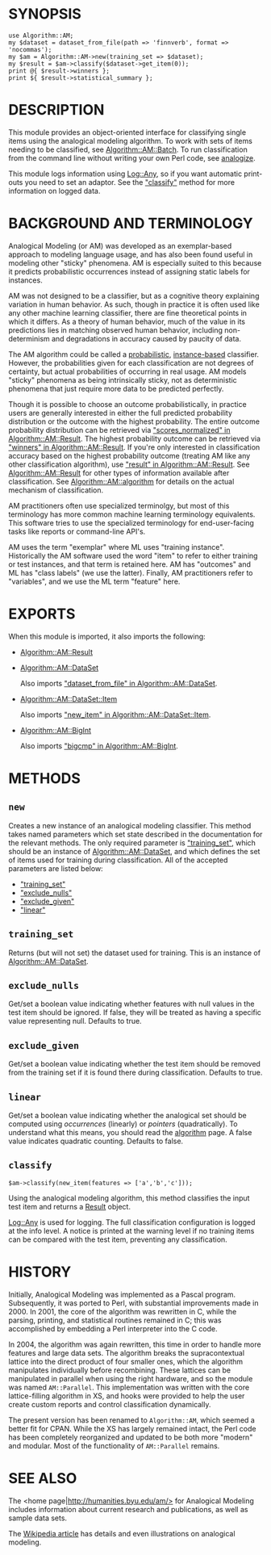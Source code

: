 # SYNOPSIS

    use Algorithm::AM;
    my $dataset = dataset_from_file(path => 'finnverb', format => 'nocommas');
    my $am = Algorithm::AM->new(training_set => $dataset);
    my $result = $am->classify($dataset->get_item(0));
    print @{ $result->winners };
    print ${ $result->statistical_summary };

# DESCRIPTION

This module provides an object-oriented interface for
classifying single items using the analogical modeling algorithm.
To work with sets of items needing to be classified, see
[Algorithm::AM::Batch](https://metacpan.org/pod/Algorithm::AM::Batch). To run classification from the command line
without writing your own Perl code, see [analogize](https://metacpan.org/pod/analogize).

This module logs information using [Log::Any](https://metacpan.org/pod/Log::Any), so if you
want automatic print-outs you need to set an adaptor. See the
["classify"](#classify) method for more information on logged data.

# BACKGROUND AND TERMINOLOGY

Analogical Modeling (or AM) was developed as an exemplar-based
approach to modeling language usage, and has also been found useful
in modeling other "sticky" phenomena. AM is especially suited to this
because it predicts probabilistic occurrences instead of assigning
static labels for instances.

AM was not designed to be a classifier, but as a cognitive theory explaining
variation in human behavior. As such, though in practice it is often used
like any other machine learning classifier, there are fine theoretical points
in which it differs. As a theory of human behavior, much of the value in its
predictions lies in matching observed human behavior, including non-determinism
and degradations in accuracy caused by paucity of data.

The AM algorithm could be called a
[probabilistic](http://en.wikipedia.org/wiki/Probabilistic_classification),
[instance-based](http://en.wikipedia.org/wiki/Instance-based_learning)
classifier. However, the probabilities given for each classification
are not degrees of certainty, but actual probabilities of occurring
in real usage. AM models "sticky" phenomena as being intrinsically
sticky, not as deterministic phenomena that just require more data to be
predicted perfectly.

Though it is possible to choose an outcome probabilistically, in practice
users are generally interested in either the full predicted probability
distribution
or the outcome with the highest probability. The entire outcome probability
distribution can be retrieved via
["scores\_normalized" in Algorithm::AM::Result](https://metacpan.org/pod/Algorithm::AM::Result#scores_normalized). The highest probability outcome
can be retrieved via ["winners" in Algorithm::AM::Result](https://metacpan.org/pod/Algorithm::AM::Result#winners).
If you're only interested in classification accuracy based on the highest
probability outcome (treating AM like any other classification algorithm),
use ["result" in Algorithm::AM::Result](https://metacpan.org/pod/Algorithm::AM::Result#result).
See [Algorithm::AM::Result](https://metacpan.org/pod/Algorithm::AM::Result) for other types of information available
after classification. See [Algorithm::AM::algorithm](https://metacpan.org/pod/Algorithm::AM::algorithm) for details
on the actual mechanism of classification.

AM practitioners often use specialized terminolgy, but most of this
terminology has more common machine learning terminology equivalents.
This software tries to use the specialized terminology for end-user-facing
tasks like reports or command-line API's.

AM uses the term "exemplar" where ML uses "training instance". Historically
the AM software used the word "item" to refer to either training or test
instances, and that term is retained here. AM has "outcomes" and ML has
"class labels" (we use the latter). Finally, AM practitioners refer to
"variables", and we use the ML term "feature" here.

# EXPORTS

When this module is imported, it also imports the following:

- [Algorithm::AM::Result](https://metacpan.org/pod/Algorithm::AM::Result)
- [Algorithm::AM::DataSet](https://metacpan.org/pod/Algorithm::AM::DataSet)

    Also imports ["dataset\_from\_file" in Algorithm::AM::DataSet](https://metacpan.org/pod/Algorithm::AM::DataSet#dataset_from_file).

- [Algorithm::AM::DataSet::Item](https://metacpan.org/pod/Algorithm::AM::DataSet::Item)

    Also imports ["new\_item" in Algorithm::AM::DataSet::Item](https://metacpan.org/pod/Algorithm::AM::DataSet::Item#new_item).

- [Algorithm::AM::BigInt](https://metacpan.org/pod/Algorithm::AM::BigInt)

    Also imports ["bigcmp" in Algorithm::AM::BigInt](https://metacpan.org/pod/Algorithm::AM::BigInt#bigcmp).

# METHODS

## `new`

Creates a new instance of an analogical modeling classifier. This
method takes named parameters which set state described in the
documentation for the relevant methods. The only required parameter
is ["training\_set"](#training_set), which should be an instance of
[Algorithm::AM::DataSet](https://metacpan.org/pod/Algorithm::AM::DataSet), and which defines the set of items used
for training during classification. All of the accepted parameters
are listed below:

- ["training\_set"](#training_set)
- ["exclude\_nulls"](#exclude_nulls)
- ["exclude\_given"](#exclude_given)
- ["linear"](#linear)

## `training_set`

Returns (but will not set) the dataset used for training. This is
an instance of [Algorithm::AM::DataSet](https://metacpan.org/pod/Algorithm::AM::DataSet).

## `exclude_nulls`

Get/set a boolean value indicating whether features with null
values in the test item should be ignored. If false, they will be
treated as having a specific value representing null.
Defaults to true.

## `exclude_given`

Get/set a boolean value indicating whether the test item should be
removed from the training set if it is found there during
classification. Defaults to true.

## `linear`

Get/set a boolean value indicating whether the analogical set should
be computed using _occurrences_ (linearly) or _pointers_
(quadratically). To understand what this means, you should read the
[algorithm](https://metacpan.org/pod/Algorithm::AM::algorithm) page. A false value indicates
quadratic counting. Defaults to false.

## `classify`

    $am->classify(new_item(features => ['a','b','c']));

Using the analogical modeling algorithm, this method classifies
the input test item and returns a [Result](https://metacpan.org/pod/Algorithm::AM::Result)
object.

[Log::Any](https://metacpan.org/pod/Log::Any) is used for logging. The full classification configuration
is logged at the info level. A notice is printed at the warning
level if no training items can be compared with the test item,
preventing any classification.

# HISTORY

Initially, Analogical Modeling was implemented as a Pascal program.
Subsequently, it was ported to Perl, with substantial improvements
made in 2000. In 2001, the core of the algorithm was rewritten in C,
while the parsing, printing, and statistical routines remained in C;
this was accomplished by embedding a Perl interpreter into the C code.

In 2004, the algorithm was again rewritten, this time in order to
handle more features and large data sets. The algorithm breaks the
supracontextual lattice into the direct product of four smaller ones,
which the algorithm manipulates individually before recombining.
These lattices can be manipulated in parallel when using the right
hardware, and so the module was named `AM::Parallel`. This
implementation was written with the core lattice-filling algorithm in
XS, and hooks were provided to help the user create custom reports
and control classification dynamically.

The present version has been renamed to `Algorithm::AM`, which seemed
a better fit for CPAN. While the XS has largely remained intact, the
Perl code has been completely reorganized and updated to be both more
"modern" and modular. Most of the functionality of `AM::Parallel`
remains.

# SEE ALSO

The &lt;home page|http://humanities.byu.edu/am/> for Analogical Modeling
includes information about current research and publications, as well as
sample data sets.

The [Wikipedia article](http://en.wikipedia.org/wiki/Analogical_modeling)
has details and even illustrations on analogical modeling.
